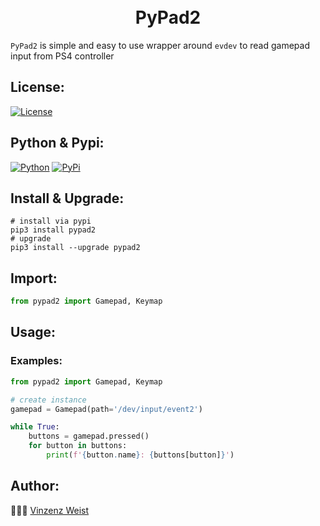 <div align="center">
    <h1>
        <br>
            PyPad2
        <br>
    </h1>
</div>

`PyPad2` is simple and easy to use wrapper around `evdev` to read gamepad input from PS4 controller

## License:
[![License](https://img.shields.io/badge/license-GPLv3-blue.svg?longCache=true&style=flat)](https://github.com/Vinz1911/PyPad2/blob/master/LICENSE)

## Python & Pypi:
[![Python](https://img.shields.io/badge/Python-v3.8-blue.svg?logo=python&style=flat)](https://www.python.org) [![PyPi](https://img.shields.io/badge/PyPi-Support-blue.svg?logo=pypi&style=flat)](https://pypi.org)

## Install & Upgrade:
```shell
# install via pypi
pip3 install pypad2
# upgrade
pip3 install --upgrade pypad2
```

## Import:

```python
from pypad2 import Gamepad, Keymap
```

## Usage:
### Examples:

```python
from pypad2 import Gamepad, Keymap

# create instance
gamepad = Gamepad(path='/dev/input/event2')

while True:
    buttons = gamepad.pressed()
    for button in buttons:
        print(f'{button.name}: {buttons[button]}')
```

## Author:
👨🏼‍💻 [Vinzenz Weist](https://github.com/Vinz1911)